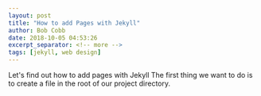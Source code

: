 ```yaml
---
layout: post
title: "How to add Pages with Jekyll"
author: Bob Cobb
date: 2018-10-05 04:53:26
excerpt_separator: <!-- more -->
tags: [jekyll, web design]
---
```

Let's find out how to add pages with Jekyll <!-- more -->The first thing we want to do is to create a file in the root of our project directory.